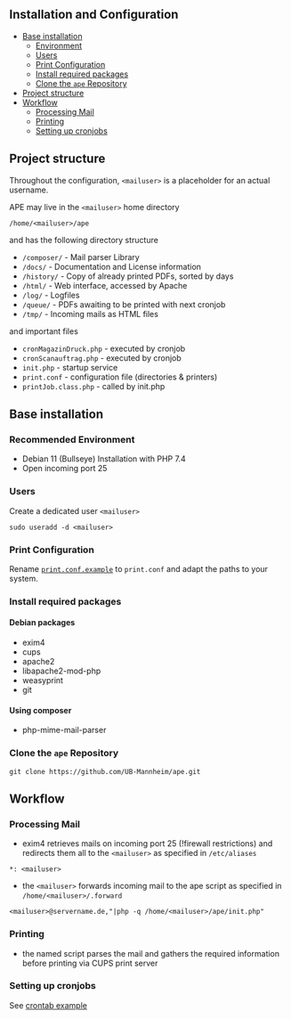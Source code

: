 Installation and Configuration
------------------------------

<!-- BEGIN-MARKDOWN-TOC -->
* [Base installation](#base-installation)
	* [Environment](#environment)
	* [Users](#users)
	* [Print Configuration](#print-configuration)
	* [Install required packages](#install-required-packages)
	* [Clone the `ape` Repository](#clone-the-ape-repository)
* [Project structure](#project-structure)
* [Workflow](#workflow)
	* [Processing Mail](#processing-mail)
	* [Printing](#printing)
	* [Setting up cronjobs](#setting-up-cronjobs)

<!-- END-MARKDOWN-TOC -->

## Project structure

Throughout the configuration, `<mailuser>` is a placeholder for an
actual username.

APE may live in the `<mailuser>` home directory

`/home/<mailuser>/ape`

and has the following directory structure

* `/composer/`    -   Mail parser Library
* `/docs/`        -   Documentation and License information
* `/history/`     -   Copy of already printed PDFs, sorted by days
* `/html/`        -   Web interface, accessed by Apache
* `/log/`         -   Logfiles
* `/queue/`       -   PDFs awaiting to be printed with next cronjob
* `/tmp/`         -   Incoming mails as HTML files

and important files

* `cronMagazinDruck.php`  -   executed by cronjob
* `cronScanauftrag.php`   -   executed by cronjob
* `init.php`              -   startup service
* `print.conf`            -   configuration file (directories & printers)
* `printJob.class.php`    -   called by init.php

## Base installation

### Recommended Environment

- Debian 11 (Bullseye) Installation with PHP 7.4
- Open incoming port 25

### Users

Create a dedicated user `<mailuser>`

```
sudo useradd -d <mailuser>
```

### Print Configuration

Rename [`print.conf.example`](./print.conf.example) to `print.conf`
and adapt the paths to your system.

### Install required packages

#### Debian packages

- exim4
- cups
- apache2
- libapache2-mod-php
- weasyprint
- git

#### Using composer
- php-mime-mail-parser

### Clone the `ape` Repository

```
git clone https://github.com/UB-Mannheim/ape.git
```

## Workflow

### Processing Mail
- exim4 retrieves mails on incoming port 25 (!firewall restrictions)
  and redirects them all to the `<mailuser>` as specified in `/etc/aliases`

```
*: <mailuser>
```

- the `<mailuser>` forwards incoming mail to the ape script as specified
  in `/home/<mailuser>/.forward`

```
<mailuser>@servername.de,"|php -q /home/<mailuser>/ape/init.php"
```

### Printing

- the named script parses the mail and gathers the required
  information before printing via CUPS print server

### Setting up cronjobs

See [crontab example](./examples/config/crontab.debian)
